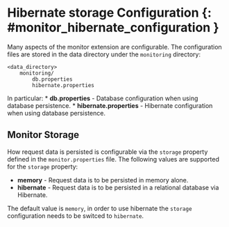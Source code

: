# Hibernate storage Configuration {: #monitor_hibernate_configuration }

Many aspects of the monitor extension are configurable. The configuration files are stored in the data directory under the `monitoring` directory:

    <data_directory>
        monitoring/
            db.properties
            hibernate.properties

In particular: * **db.properties** - Database configuration when using database persistence. * **hibernate.properties** - Hibernate configuration when using database persistence.

## Monitor Storage

How request data is persisted is configurable via the `storage` property defined in the `monitor.properties` file. The following values are supported for the `storage` property:

-   **memory** - Request data is to be persisted in memory alone.
-   **hibernate** - Request data is to be persisted in a relational database via Hibernate.

The default value is `memory`, in order to use hibernate the `storage` configuration needs to be switced to `hibernate`.
